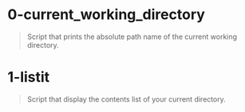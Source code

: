 # 0-current_working_directory
> Script that prints the absolute path name of the current working directory.

# 1-listit
> Script that display the contents list of your current directory.
